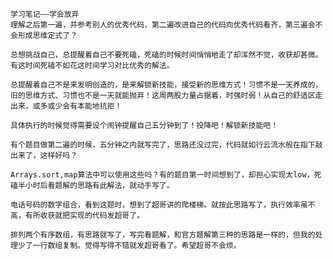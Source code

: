 	学习笔记——学会放弃
    理解之后第一遍，并参考别人的优秀代码，第二遍改进自己的代码向优秀代码看齐，第三遍会不会形成思维定式了？

    总想挑战自己，总提醒着自己不要死磕，死磕的时候时间悄悄地走了却浑然不觉，收获却甚微。有这时间死磕不如花这时间学习对比优秀的解法。

    总提醒着自己不是来发明创造的，是来解锁新技能，接受新的思维方式！习惯不是一天养成的，旧的思维方式、习惯也不是一天就能抛弃！这周两股力量占据着，时强时弱！从自己的舒适区走出来，或多或少会有本能地抗拒！

    具体执行的时候觉得需要设个闹钟提醒自己五分钟到了！投降吧！解锁新技能吧！

    有个题目做第二遍的时候，五分钟之内就写完了，思路还没过完，代码就如行云流水般在指下敲出来了，这样好吗？

    Arrays.sort,map算法中可以使用这些吗？有的题目第一时间想到了，却担心实现太low，死磕半小时后看题解的思路有此解法，就动手写了。

    电话号码的数字组合，看到这题时，想到了超哥讲的爬楼梯。就按此思路写了，执行效率虽不高，有所收获就把实现的代码发超哥了。

    排列两个有序数组，有思路就写了，写完看题解，和官方题解第三种的思路是一样的，但我的处理少了一行数组复制。觉得写得不错就发超哥看了。希望超哥不会烦。